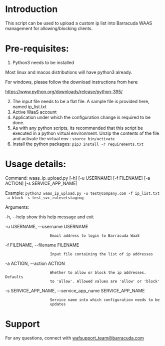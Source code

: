 # Introduction

This script can be used to upload a custom ip list into Barracuda WAAS management for allowing/blocking clients.

# Pre-requisites:
1. Python3 needs to be installed

Most linux and macos distributions will have python3 already.

For windows, please follow the download instructions from here: 

https://www.python.org/downloads/release/python-395/

2. The input file needs to be a flat file. A sample file is provided here, named ip_list.txt
3. Active WaaS account
4. Application under which the configuration change is required to be done.
5. As with any python scripts, its recommended that this script be executed in a python virtual environment. Unzip the contents of the file and activate the virtual env : `source bin/activate`
6. Install the python packages: `pip3 install -r requirements.txt`

# Usage details:

Command: waas_ip_upload.py [-h] [-u USERNAME] [-f FILENAME] [-a ACTION]
                         [-s SERVICE_APP_NAME]

Example: `python3 waas_ip_upload.py -u test@company.com -f ip_list.txt -a block -s test_svc_rulesetstaging`

Arguments:

  -h, --help            show this help message and exit

  -u USERNAME, --username USERNAME

                        Email address to login to Barracuda WaaS

  -f FILENAME, --filename FILENAME

                        Input file containing the list of ip addresses

  -a ACTION, --action ACTION

                        Whether to allow or block the ip addresses. Defaults
                        to 'allow'. Allowed values are 'allow' or 'block'

  -s SERVICE_APP_NAME, --service_app_name SERVICE_APP_NAME

                        Service name into which configuration needs to be
                        updates

# Support

For any questions, connect with wafsupport_team@barracuda.com
